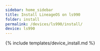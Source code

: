 ```yaml
---
sidebar: home_sidebar
title: Install LineageOS on ls990
folder: install
permalink: /devices/ls990/install/
device: ls990
---
```

{% include templates/device_install.md %}
